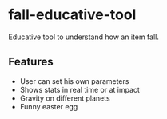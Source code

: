 # fall-educative-tool
Educative tool to understand how an item fall.

## Features
* User can set his own parameters
* Shows stats in real time or at impact
* Gravity on different planets
* Funny easter egg
